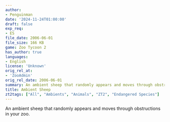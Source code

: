 ```yaml
---
author:
- Penguinman
date: '2024-11-24T01:00:00'
draft: false
exp_req:
- ES
file_date: 2006-06-01
file_size: 166 KB
game: Zoo Tycoon 2
has_author: true
languages:
- English
license: 'Unknown'
orig_rel_at:
- 'ZooAdmin'
orig_rel_date: 2006-06-01
summary: An ambient sheep that randomly appears and moves through obstructions in your zoo.
title: Ambient Sheep
zt2tags: ["All", "Ambients", "Animals", "ZT2", "Endangered Species"]
---
```

An ambient sheep that randomly appears and moves through obstructions in your zoo.
